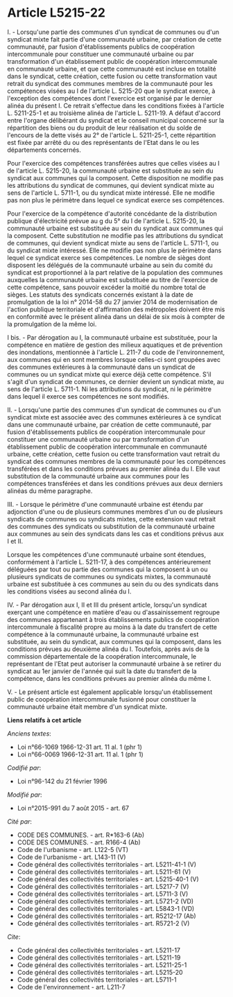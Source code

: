 # Article L5215-22

I. - Lorsqu'une partie des communes d'un syndicat de communes ou d'un syndicat mixte fait partie d'une communauté urbaine,
par création de cette communauté, par fusion d'établissements publics de coopération intercommunale pour constituer une
communauté urbaine ou par transformation d'un établissement public de coopération intercommunale en communauté urbaine, et
que cette communauté est incluse en totalité dans le syndicat, cette création, cette fusion ou cette transformation vaut
retrait du syndicat des communes membres de la communauté pour les compétences visées au I de l'article L. 5215-20 que le
syndicat exerce, à l'exception des compétences dont l'exercice est organisé par le dernier alinéa du présent I. Ce retrait
s'effectue dans les conditions fixées à l'article L. 5211-25-1 et au troisième alinéa de l'article L. 5211-19. A défaut
d'accord entre l'organe délibérant du syndicat et le conseil municipal concerné sur la répartition des biens ou du produit de
leur réalisation et du solde de l'encours de la dette visés au 2° de l'article L. 5211-25-1, cette répartition est fixée par
arrêté du ou des représentants de l'Etat dans le ou les départements concernés. 

Pour l'exercice des compétences transférées autres que celles visées au I de l'article L. 5215-20, la communauté urbaine est
substituée au sein du syndicat aux communes qui la composent. Cette disposition ne modifie pas les attributions du syndicat
de communes, qui devient syndicat mixte au sens de l'article L. 5711-1, ou du syndicat mixte intéressé. Elle ne modifie pas
non plus le périmètre dans lequel ce syndicat exerce ses compétences. 

Pour l'exercice de la compétence d'autorité concédante de la distribution publique d'électricité prévue au g du 5° du I de
l'article L. 5215-20, la communauté urbaine est substituée au sein du syndicat aux communes qui la composent. Cette
substitution ne modifie pas les attributions du syndicat de communes, qui devient syndicat mixte au sens de l'article L.
5711-1, ou du syndicat mixte intéressé. Elle ne modifie pas non plus le périmètre dans lequel ce syndicat exerce ses
compétences. Le nombre de sièges dont disposent les délégués de la communauté urbaine au sein du comité du syndicat est
proportionnel à la part relative de la population des communes auxquelles la communauté urbaine est substituée au titre de
l'exercice de cette compétence, sans pouvoir excéder la moitié du nombre total de sièges. Les statuts des syndicats concernés
existant à la date de promulgation de la loi n° 2014-58 du 27 janvier 2014 de modernisation de l'action publique territoriale
et d'affirmation des métropoles doivent être mis en conformité avec le présent alinéa dans un délai de six mois à compter de
la promulgation de la même loi. 

I bis. - Par dérogation au I, la communauté urbaine est substituée, pour la compétence en matière de gestion des milieux
aquatiques et de prévention des inondations, mentionnée à l'article L. 211-7 du code de l'environnement, aux communes qui en
sont membres lorsque celles-ci sont groupées avec des communes extérieures à la communauté dans un syndicat de communes ou un
syndicat mixte qui exerce déjà cette compétence. S'il s'agit d'un syndicat de communes, ce dernier devient un syndicat mixte,
au sens de l'article L. 5711-1. Ni les attributions du syndicat, ni le périmètre dans lequel il exerce ses compétences ne
sont modifiés. 

II. - Lorsqu'une partie des communes d'un syndicat de communes ou d'un syndicat mixte est associée avec des communes
extérieures à ce syndicat dans une communauté urbaine, par création de cette communauté, par fusion d'établissements publics
de coopération intercommunale pour constituer une communauté urbaine ou par transformation d'un établissement public de
coopération intercommunale en communauté urbaine, cette création, cette fusion ou cette transformation vaut retrait du
syndicat des communes membres de la communauté pour les compétences transférées et dans les conditions prévues au premier
alinéa du I. Elle vaut substitution de la communauté urbaine aux communes pour les compétences transférées et dans les
conditions prévues aux deux derniers alinéas du même paragraphe. 

III. - Lorsque le périmètre d'une communauté urbaine est étendu par adjonction d'une ou de plusieurs communes membres d'un ou
de plusieurs syndicats de communes ou syndicats mixtes, cette extension vaut retrait des communes des syndicats ou
substitution de la communauté urbaine aux communes au sein des syndicats dans les cas et conditions prévus aux I et II. 

Lorsque les compétences d'une communauté urbaine sont étendues, conformément à l'article L. 5211-17, à des compétences
antérieurement déléguées par tout ou partie des communes qui la composent à un ou plusieurs syndicats de communes ou
syndicats mixtes, la communauté urbaine est substituée à ces communes au sein du ou des syndicats dans les conditions visées
au second alinéa du I.

IV. - Par dérogation aux I, II et III du présent article, lorsqu'un syndicat exerçant une compétence en matière d'eau ou
d'assainissement regroupe des communes appartenant à trois établissements publics de coopération intercommunale à fiscalité
propre au moins à la date du transfert de cette compétence à la communauté urbaine, la communauté urbaine est substituée, au
sein du syndicat, aux communes qui la composent, dans les conditions prévues au deuxième alinéa du I. Toutefois, après avis
de la commission départementale de la coopération intercommunale, le représentant de l'Etat peut autoriser la communauté
urbaine à se retirer du syndicat au 1er janvier de l'année qui suit la date du transfert de la compétence, dans les
conditions prévues au premier alinéa du même I.

V. - Le présent article est également applicable lorsqu'un établissement public de coopération intercommunale fusionné pour
constituer la communauté urbaine était membre d'un syndicat mixte.

**Liens relatifs à cet article**

_Anciens textes_:

  - Loi n°66-1069 1966-12-31 art. 11 al. 1 (phr 1)
  - Loi n°66-0069 1966-12-31 art. 11 al. 1 (phr 1)

_Codifié par_:

  - Loi n°96-142 du 21 février 1996

_Modifié par_:

  - Loi n°2015-991 du 7 août 2015 - art. 67

_Cité par_:

  - CODE DES COMMUNES. - art. R*163-6 (Ab)
  - CODE DES COMMUNES. - art. R166-4 (Ab)
  - Code de l'urbanisme - art. L122-5 (VT)
  - Code de l'urbanisme - art. L143-11 (V)
  - Code général des collectivités territoriales - art. L5211-41-1 (V)
  - Code général des collectivités territoriales - art. L5211-61 (V)
  - Code général des collectivités territoriales - art. L5215-40-1 (V)
  - Code général des collectivités territoriales - art. L5217-7 (V)
  - Code général des collectivités territoriales - art. L5711-3 (V)
  - Code général des collectivités territoriales - art. L5721-2 (VD)
  - Code général des collectivités territoriales - art. L5843-1 (VD)
  - Code général des collectivités territoriales - art. R5212-17 (Ab)
  - Code général des collectivités territoriales - art. R5721-2 (V)

_Cite_:

  - Code général des collectivités territoriales - art. L5211-17
  - Code général des collectivités territoriales - art. L5211-19
  - Code général des collectivités territoriales - art. L5211-25-1
  - Code général des collectivités territoriales - art. L5215-20
  - Code général des collectivités territoriales - art. L5711-1
  - Code de l'environnement - art. L211-7
